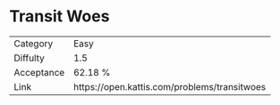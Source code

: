 # Transit Woes

<table>
    <tr>
        <td>Category</td>
        <td>Easy</td>
    </tr>
    <tr>
        <td>Diffulty</td>
        <td>1.5</td>
    </tr>
    <tr>
        <td>Acceptance</td>
        <td>62.18 %</td>
    </tr>
    <tr>
        <td>Link</td>
        <td>https://open.kattis.com/problems/transitwoes</td>
    </tr>
</table>